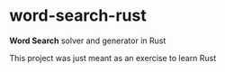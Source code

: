 # word-search-rust
**Word Search** solver and generator in Rust

This project was just meant as an exercise to learn Rust